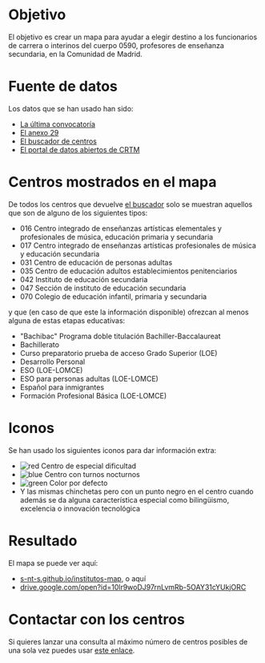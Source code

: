 # Objetivo

El objetivo es crear un mapa para ayudar a elegir destino
a los funcionarios de carrera o interinos del cuerpo 0590,
profesores de enseñanza secundaria, en la Comunidad de Madrid.

# Fuente de datos

Los datos que se han usado han sido:

* [La última convocatoría](http://www.madrid.org/cs/Satellite?c=EDRH_Generico_FA&cid=1354540246227&pagename=PortalEducacionRRHH%2FEDRH_Generico_FA%2FEDRH_generico)
* [El anexo 29](http://www.madrid.org/cs/Satellite?blobcol=urldata&blobheader=application%2Fpdf&blobheadername1=Content-disposition&blobheadername2=cadena&blobheadervalue1=filename%3DAnexo+29.pdf&blobheadervalue2=language%3Des%26site%3DPortalEducacionRRHH&blobkey=id&blobtable=MungoBlobs&blobwhere=1310723140345&ssbinary=true)
* [El buscador de centros](http://www.madrid.org/wpad_pub/run/j/BusquedaAvanzada.icm)
* [El portal de datos abiertos de CRTM](https://data-crtm.opendata.arcgis.com/)

# Centros mostrados en el mapa

De todos los centros que devuelve [el buscador](http://www.madrid.org/wpad_pub/run/j/BusquedaAvanzada.icm) solo se muestran
aquellos que son de alguno de los siguientes tipos:

* 016 Centro integrado de enseñanzas artísticas elementales y profesionales de música, educación primaria y secundaria
* 017 Centro integrado de enseñanzas artísticas profesionales de música y educación secundaria
* 031 Centro de educación de personas adultas
* 035 Centro de educación adultos establecimientos penitenciarios
* 042 Instituto de educación secundaria
* 047 Sección de instituto de educación secundaria
* 070 Colegio de educación infantil, primaria y secundaria

y que (en caso de que este la información disponible) ofrezcan al menos alguna de estas etapas educativas:

* "Bachibac" Programa doble titulación Bachiller-Baccalaureat
* Bachillerato
* Curso preparatorio prueba de acceso Grado Superior (LOE)
* Desarrollo Personal
* ESO (LOE-LOMCE)
* ESO para personas adultas (LOE-LOMCE)
* Español para inmigrantes
* Formación Profesional Básica (LOE-LOMCE)

# Iconos

Se han usado los siguientes iconos para dar información extra:

* ![red](https://maps.google.com/mapfiles/ms/micons/red.png) Centro de especial dificultad
* ![blue](https://maps.google.com/mapfiles/ms/micons/blue.png) Centro con turnos nocturnos
* ![green](https://maps.google.com/mapfiles/ms/micons/green.png) Color por defecto
* Y las mismas chinchetas pero con un punto negro en el centro
cuando además se da alguna característica especial como
bilingüismo, excelencia o innovación tecnológica

# Resultado

El mapa se puede ver aquí:
* [s-nt-s.github.io/institutos-map](https://s-nt-s.github.io/institutos-map/), o aquí
* [drive.google.com/open?id=10lr9woDJ97rnLvmRb-5OAY31cYUkjORC](https://drive.google.com/open?id=10lr9woDJ97rnLvmRb-5OAY31cYUkjORC)

# Contactar con los centros

Si quieres lanzar una consulta al máximo número de centros posibles de una
sola vez puedes usar [este enlace](mailto:?bcc=cp.sanblas.ajalvir@educa.madrid.org;ies.complutense.alcala@educa.madrid.org;ies.alonsodeavellan.alcala@educa.madrid.org;ies.machado.alcala@educa.madrid.org;ies.ginerdelosrios.alcobendas@educa.madrid.org;ies.domenicoscarlat.aranjuez@educa.madrid.org;ies.jorgemanrique.trescantos@educa.madrid.org;ies.elcarrascal.arganda@educa.madrid.org;cp.juanramonjimenez.becerril@educa.madrid.org;cp.principedonfelipe.boadilla@educa.madrid.org;cp.sansebastian.elboalo@educa.madrid.org;cp.eugeniomuro.cadalso@educa.madrid.org;cp.garcialorca.camarma@educa.madrid.org;cp.suarezsomonte.cenicientos@educa.madrid.org;ies.juancarlosprimero.ciempozuelos@educa.madrid.org;cp.villadecobena.cobena@educa.madrid.org;ies.marquesdesantil.colmenarviejo@educa.madrid.org;ies.jaimeferran.colladovillalba@educa.madrid.org;ies.miguelcatalan.coslada@educa.madrid.org;cp.martinagarcia.fuenteelsaz@educa.madrid.org;ies.puigadam.getafe@educa.madrid.org;ies.alarnes.getafe@educa.madrid.org;ies.churriguera.leganes@educa.madrid.org;ies.luisvives.leganes@educa.madrid.org;ies.mariazambrano.leganes@educa.madrid.org;ies.cervantes.madrid@educa.madrid.org;ies.elespinillo.madrid@educa.madrid.org;ies.valdebernardo.madrid@educa.madrid.org;ies.santateresa.madrid@educa.madrid.org;ies.santamarca.madrid@educa.madrid.org;ies.santaengracia.madrid@educa.madrid.org;ies.ortegaygasset.madrid@educa.madrid.org;ies.emiliocastelar.madrid@educa.madrid.org;ies.arciprestedehita.madrid@educa.madrid.org;ies.sancristobal.madrid@educa.madrid.org;ies.rodriguezdevalcarcel.madrid@educa.madrid.org;ies.joaquinturina.madrid@educa.madrid.org;ies.sanfernando.madrid@educa.madrid.org;ies.tirsodemolina.madrid@educa.madrid.org;ies.lopedevega.madrid@educa.madrid.org;ies.barajas.madrid@educa.madrid.org;ies.gregoriomaranon.madrid@educa.madrid.org;ies.barriosimancas.madrid@educa.madrid.org;ies.lapaloma.madrid@educa.madrid.org;ies.condedeorgaz.madrid@educa.madrid.org;ies.carlostercero.madrid@educa.madrid.org;ies.sanblas.madrid@educa.madrid.org;ies.gomezmoreno.madrid@educa.madrid.org;ies.reypastor.madrid@educa.madrid.org;ies.vallecasuno.madrid@educa.madrid.org;ies.tiernogalvan.madrid@educa.madrid.org;ies.piobaroja.madrid@educa.madrid.org;ies.parquealuche.madrid@educa.madrid.org;ies.eijogaray.madrid@educa.madrid.org;ies.almudena.madrid@educa.madrid.org;ies.tetuan.madrid@educa.madrid.org;ies.cardenalherrera.madrid@educa.madrid.org;ies.beatrizgalindo.madrid@educa.madrid.org;ies.isabellacatolica.madrid@educa.madrid.org;ies.juandelacierva.madrid@educa.madrid.org;ies.cardenalcisnero.madrid@educa.madrid.org;ies.sanisidro.madrid@educa.madrid.org;ies.emperatrizmaria.madrid@educa.madrid.org;ies.calderondelabar.madrid@educa.madrid.org;ies.vistaalegre.madrid@educa.madrid.org;ies.pacifico.madrid@educa.madrid.org;ies.palomerasvallecas.madrid@educa.madrid.org;ies.garciamorato.madrid@educa.madrid.org;ies.grancapitan.madrid@educa.madrid.org;ies.carmenmartingai.moralzarzal@educa.madrid.org;ies.ciudadescolar.madrid@educa.madrid.org;cp.vicentealeixandre.miraflores@educa.madrid.org;ies.felipetrigo.mostoles@educa.madrid.org;ies.carmenmartingai.navalcarnero@educa.madrid.org;cp.isabellacatolica.navas@educa.madrid.org;cp.goyeneche.nuevobaztan@educa.madrid.org;cp.losangeles.pozuelodealarcon@educa.madrid.org;ies.gerardodiego.pozuelodealarcon@educa.madrid.org;ies.vegadeljarama.sanfernando@educa.madrid.org;ies.joanmiro.sansebastian@educa.madrid.org;ies.isaacperal.torrejondeardoz@educa.madrid.org;ies.lasveredillas.torrejondeardoz@educa.madrid.org;ies.altojarama.torrelaguna@educa.madrid.org;cp.cervantes.valdilecha@educa.madrid.org;ies.victoria.villarejo@educa.madrid.org;ies.felipesegundo.madrid@educa.madrid.org;ies.vicentealeixand.pinto@educa.madrid.org;ies.loscastillos.alcorcon@educa.madrid.org;ies.arquitectopedro.alcala@educa.madrid.org;ies.mariamoliner.coslada@educa.madrid.org;ies.dionisioaguado.fuenlabrada@educa.madrid.org;ies.butarque.leganes@educa.madrid.org;ies.avenidadelostor.madrid@educa.madrid.org;ies.larra.madrid@educa.madrid.org;ies.laestrella.madrid@educa.madrid.org;ies.sanjuanbautista.madrid@educa.madrid.org;ies.jaimevera.madrid@educa.madrid.org;ies.manueldefalla.mostoles@educa.madrid.org;ies.uno.lasrozas@educa.madrid.org;ies.torrenteballest.sansebastian@educa.madrid.org;ies.ramirodemaeztu.madrid@educa.madrid.org;ies.juandeherrera.sanlorenzo@educa.madrid.org;cepa.getafe@educa.madrid.org;cepa.moratalaz.madrid@educa.madrid.org;cepa.aluche.madrid@educa.madrid.org;ies.fortuny.madrid@educa.madrid.org;ies.ciudaddelospoetas.madrid@educa.madrid.org;ies.ramonycajal.madrid@educa.madrid.org;ies.delibes.madrid@educa.madrid.org;ies.celestinomutis.madrid@educa.madrid.org;ies.damasoalonso.madrid@educa.madrid.org;cepa.mostoles@educa.madrid.org;ies.humanejos.parla@educa.madrid.org;ies.leonfelipe.torrejondeardoz@educa.madrid.org;ies.pradodesantodomingo.alcorcon@educa.madrid.org;ies.arturosoria.madrid@educa.madrid.org;ies.mateoaleman.alcala@educa.madrid.org;ies.galileogalilei.alcorcon@educa.madrid.org;ies.blasdeotero.madrid@educa.madrid.org;ies.sanmateo.madrid@educa.madrid.org;ies.marianapineda.madrid@educa.madrid.org;ies.magerit.madrid@educa.madrid.org;ies.lasmusas.madrid@educa.madrid.org;ies.barriodebilbao.madrid@educa.madrid.org;ies.leonardodavinci.madrid@educa.madrid.org;ies.hosteleria.madrid@educa.madrid.org;ies.arquitectoperid.leganes@educa.madrid.org;ies.ciudaddejaen.madrid@educa.madrid.org;ies.leonardodavinci.majadahonda@educa.madrid.org;ies.tiernogalvan.parla@educa.madrid.org;cepa.maramarillo.madrid@educa.madrid.org;cepa.sampedro.madrid@educa.madrid.org;cepa.laalbufera.madrid@educa.madrid.org;ies.alamedadeosuna.madrid@educa.madrid.org;ies.malasana.mostoles@educa.madrid.org;cp.cervantes.alcorcon@educa.madrid.org;ies.jovellanos.fuenlabrada@educa.madrid.org;ies.sanisidoro.madrid@educa.madrid.org;ies.alonsoquijano.alcala@educa.madrid.org;ies.sampedro.trescantos@educa.madrid.org;ies.juandevillanuev.madrid@educa.madrid.org;ies.ladehesilla.cercedilla@educa.madrid.org;cepa.sanfernandodehenares@educa.madrid.org;cepa.fuenlabrada@educa.madrid.org;ies.laarboleda.alcorcon@educa.madrid.org;ies.lapoveda.arganda@educa.madrid.org;ies.angelcorella.colmenarviejo@educa.madrid.org;ies.tiernogalvan.leganes@educa.madrid.org;ies.ciudaddelosangeles.madrid@educa.madrid.org;ies.rosachacel.madrid@educa.madrid.org;ies.antoniodomingue.madrid@educa.madrid.org;ies.joaquinrodrigo.madrid@educa.madrid.org;ies.pradolongo.madrid@educa.madrid.org;ies.reyfernando.sanfernando@educa.madrid.org;ies.victoriakent.torrejondeardoz@educa.madrid.org;ies.velazquez.torrelodones@educa.madrid.org;cepa.alcala@educa.madrid.org;ies.lapaz.alcobendas@educa.madrid.org;ies.luisbunuel.alcorcon@educa.madrid.org;ies.alberti.coslada@educa.madrid.org;ies.salvadordali.leganes@educa.madrid.org;ies.sigloveintiuno.leganes@educa.madrid.org;ies.mirasierra.madrid@educa.madrid.org;ies.tomasyvaliente.madrid@educa.madrid.org;ies.islasfilipinas.madrid@educa.madrid.org;ies.luisbunuel.mostoles@educa.madrid.org;ies.narcismonturiol.parla@educa.madrid.org;ies.jaimeferran.sanfernando@educa.madrid.org;cepa.coslada@educa.madrid.org;cepa.colmenarviejo@educa.madrid.org;cepa.pinto@educa.madrid.org;cepa.daoizyvelarde.madrid@educa.madrid.org;ies.mariademolina.madrid@educa.madrid.org;ies.newton.madrid@educa.madrid.org;ies.isidradeguzman.alcala@educa.madrid.org;ies.severoochoa.alcobendas@educa.madrid.org;ies.parquelisboa.alcorcon@educa.madrid.org;ies.laserna.fuenlabrada@educa.madrid.org;ies.lafortuna.leganes@educa.madrid.org;ies.claracampoamor.mostoles@educa.madrid.org;ies.velazquez.mostoles@educa.madrid.org;ies.manuelelkinpatarroyo.parla@educa.madrid.org;ies.camilojosecela.pozuelodealarcon@educa.madrid.org;ies.villadevaldemoro.valdemoro@educa.madrid.org;ies.alpajes.aranjuez@educa.madrid.org;ies.mariadezayas.majadahonda@educa.madrid.org;cp.santodomingo.algete@educa.madrid.org;ies.cardenalcisnero.alcala@educa.madrid.org;ies.alkalanahar.alcala@educa.madrid.org;ies.josefinaaldecoa.alcorcon@educa.madrid.org;ies.grandecovian.arganda@educa.madrid.org;ies.carobaroja.fuenlabrada@educa.madrid.org;ies.salvadorallende.fuenlabrada@educa.madrid.org;ies.lagunadejoatzel.getafe@educa.madrid.org;ies.albeniz.leganes@educa.madrid.org;ies.marquesdesuanze.madrid@educa.madrid.org;ies.julioverne.leganes@educa.madrid.org;ies.salvadordali.madrid@educa.madrid.org;ies.garciamarquez.madrid@educa.madrid.org;ies.villablanca.madrid@educa.madrid.org;ies.carlosbousono.majadahonda@educa.madrid.org;ies.losrosales.mostoles@educa.madrid.org;ies.benjaminrua.mostoles@educa.madrid.org;ies.gongora.torrejondeardoz@educa.madrid.org;ies.alsatt.algete@educa.madrid.org;ies.aldebaran.alcobendas@educa.madrid.org;ies.becquer.algete@educa.madrid.org;ies.carpediem.chinchon@educa.madrid.org;ies.josehierro.getafe@educa.madrid.org;ies.leonfelipe.getafe@educa.madrid.org;ies.guadarrama@educa.madrid.org;ies.sannicasio.leganes@educa.madrid.org;ies.iturralde.madrid@educa.madrid.org;ies.villadevallecas.madrid@educa.madrid.org;ies.sanjuandelacruz.pozuelodealarcon@educa.madrid.org;ies.burgoiecheverria.lasrozas@educa.madrid.org;ies.juliopalacios.sansebastian@educa.madrid.org;ies.agora.alcobendas@educa.madrid.org;ies.elpinar.alcorcon@educa.madrid.org;ies.maximotrueba.boadilla@educa.madrid.org;ies.lacabrera@educa.madrid.org;ies.antoniogaudi.coslada@educa.madrid.org;ies.altair.getafe@educa.madrid.org;ies.juanadecastilla.madrid@educa.madrid.org;ies.delibes.mejorada@educa.madrid.org;ies.angelysern.navalcarnero@educa.madrid.org;ies.lalaguna.parla@educa.madrid.org;ies.laslagunas.rivas@educa.madrid.org;ies.palasatenea.torrejondeardoz@educa.madrid.org;ies.calatalifa.villaviciosa@educa.madrid.org;ies.lascanteras.colladovillalba@educa.madrid.org;ies.satafi.getafe@educa.madrid.org;ies.ignacioellacuria.alcala@educa.madrid.org;ies.mariaguerrero.colladovillalba@educa.madrid.org;ies.neruda.leganes@educa.madrid.org;ies.garciamarquez.leganes@educa.madrid.org;ies.joaquinaraujo.fuenlabrada@educa.madrid.org;ies.doloresibarruri.fuenlabrada@educa.madrid.org;ies.antoniolopezgarcia.getafe@educa.madrid.org;ies.margaritasalas.majadahonda@educa.madrid.org;ies.antoniogala.mostoles@educa.madrid.org;ies.miguelhernandez.mostoles@educa.madrid.org;ies.antoniolopez.trescantos@educa.madrid.org;ies.itaca.alcorcon@educa.madrid.org;cp.velazquez.fuenlabrada@educa.madrid.org;ies.albeniz.alcala@educa.madrid.org;ies.luisbraille.coslada@educa.madrid.org;ies.infantaelena.galapagar@educa.madrid.org;ies.icaro.getafe@educa.madrid.org;ies.santaeugenia.madrid@educa.madrid.org;ies.europa.mostoles@educa.madrid.org;ies.antoniodenebrija.mostoles@educa.madrid.org;ies.valleinclan.torrejondeardoz@educa.madrid.org;cepa.arganda@educa.madrid.org;cepa.sanlorenzo@educa.madrid.org;cepa.panbendito.madrid@educa.madrid.org;cepa.tetuan.madrid@educa.madrid.org;cepa.fuencarral.madrid@educa.madrid.org;cepa.entrevias.madrid@educa.madrid.org;ies.rosachacel.colmenarviejo@educa.madrid.org;ies.victoriakent.fuenlabrada@educa.madrid.org;ies.picasso.pinto@educa.madrid.org;ies.juandemairena.sansebastian@educa.madrid.org;cepa.villaverde.madrid@educa.madrid.org;cepa.canillejas.madrid@educa.madrid.org;cepa.pabloguzman.madrid@educa.madrid.org;ies.carmenconde.lasrozas@educa.madrid.org;ies.garciaberlanga.coslada@educa.madrid.org;cepa.vistaalegre.madrid@educa.madrid.org;cepa.vallecas.madrid@educa.madrid.org;cepa.paracuellos@educa.madrid.org;cepa.torresdelaalameda@educa.madrid.org;cepa.villarejodesalvanes@educa.madrid.org;cepa.sanmartindevaldeiglesias@educa.madrid.org;ies.rayuela.mostoles@educa.madrid.org;ies.elolivo.parla@educa.madrid.org;ies.maranon.alcala@educa.madrid.org;ies.duquederivas.rivas@educa.madrid.org;ies.anselmolorenzo.sanmartindelavega@educa.madrid.org;cepa.torrelaguna@educa.madrid.org;ies.quevedo.madrid@educa.madrid.org;ies.losolivos.mejorada@educa.madrid.org;ies.manueldefalla.coslada@educa.madrid.org;ies.villarejo@educa.madrid.org;ies.lazarocardenas.colladovillalba@educa.madrid.org;cepa.cidcampeador.madrid@educa.madrid.org;cepa.ciudadlineal.madrid@educa.madrid.org;cepa.colladovillalba@educa.madrid.org;cepa.oporto.madrid@educa.madrid.org;cepa.losrosales.madrid@educa.madrid.org;cepa.vicalvaro.madrid@educa.madrid.org;cepa.dulcechacon.madrid@educa.madrid.org;cepa.torrejondeardoz@educa.madrid.org;cepa.alcorcon@educa.madrid.org;cepa.aranjuez@educa.madrid.org;cepa.leganes@educa.madrid.org;cepa.gloriafuertes.navalcarnero@educa.madrid.org;cepa.parla@educa.madrid.org;cepa.valdemoro@educa.madrid.org;cepa.mancomunidadsuroeste.grinon@educa.madrid.org;cepa.elmolar@educa.madrid.org;cepa.arganzuela.madrid@educa.madrid.org;cepa.lasrozas@educa.madrid.org;ies.goya.madrid@educa.madrid.org;ies.pedrodetolosa.sanmartindevaldeiglesias@educa.madrid.org;cepa.moncloa.madrid@educa.madrid.org;cepa.sanmartindelavega@educa.madrid.org;ies.sendagaliana.torres@educa.madrid.org;ies.humanes.humanes@educa.madrid.org;ies.avalon.valdemoro@educa.madrid.org;ies.valmayor.valdemorillo@educa.madrid.org;ies.madridsur.madrid@educa.madrid.org;ies.atenea.alcala@educa.madrid.org;ies.alpedrete.alpedrete@educa.madrid.org;ies.franciscoayala.hoyodemanzanares@educa.madrid.org;ies.ignacioaldecoa.getafe@educa.madrid.org;ies.maestrojmleonet.villadelprado@educa.madrid.org;sies.carpediem.colmenardeoreja@educa.madrid.org;sies.anselmolorenzo.morata@educa.madrid.org;ies.lasencinas.villanuevadelacanada@educa.madrid.org;ies.grinon.grinon@educa.madrid.org;ies.sanagustin.sanagustin@educa.madrid.org;ies.canadareal.galapagar@educa.madrid.org;ies.elescorial.elescorial@educa.madrid.org;cepa.orcasitas.madrid@educa.madrid.org;cepa.joaquinsorolla.madrid@educa.madrid.org;ies.europa.rivas@educa.madrid.org;ies.colmenarejo@educa.madrid.org;ies.principefelipe.madrid@educa.madrid.org;ies.garcialorca.lasrozas@educa.madrid.org;ies.gabrielamistral.arroyomolinos@educa.madrid.org;ies.alfonsomoreno.brunete@educa.madrid.org;ies.gabrielcisneros.mostoles@educa.madrid.org;ies.sevillalanueva.sevilla@educa.madrid.org;ies.villanuevadelpardillo@educa.madrid.org;ies.cervantes.mostoles@educa.madrid.org;ies.profesorjulioperez.rivas@educa.madrid.org;cepa.josehierro.alcala@educa.madrid.org;cepa.claracampoamor.alcala@educa.madrid.org;cepa.alonsoquijano.valdemoro@educa.madrid.org;cepa.alborada.navalcarnero@educa.madrid.org;cepa.yucatan.soto@educa.madrid.org;cepa.dulcechacon.aranjuez@educa.madrid.org;cp.elencinar.torrelodones@educa.madrid.org;cp.mariamoliner.villanuevadelacanada@educa.madrid.org;ies.lasamericas.parla@educa.madrid.org;ies.anammatute.velilla@educa.madrid.org;ies.gasparsanz.meco@educa.madrid.org;ies.adolfosuarez.paracuellos@educa.madrid.org;ies.renacimiento.madrid@educa.madrid.org;cepa.rivas@educa.madrid.org;cepa.mariovargasllosa.majadahonda@educa.madrid.org;cepa.pozuelodealarcon@educa.madrid.org;ies.sierradeguadarrama.soto@educa.madrid.org;cepa.lasrosas.madrid@educa.madrid.org;ies.numancia.madrid@educa.madrid.org;ies.hosteleria.alcala@educa.madrid.org;ies.josesaramago.arganda@educa.madrid.org;ies.atenea.sansebastian@educa.madrid.org;ies.arquitectoventurarodriguez.boadilla@educa.madrid.org;ies.josesaramago.majadahonda@educa.madrid.org;ies.barrioloranca.fuenlabrada@educa.madrid.org;ies.elalamo.elalamo@educa.madrid.org;ies.migueldelibes.torrejondelacalzada@educa.madrid.org;ies.sabinofernandezcampo.robledo@educa.madrid.org;cepa.centro.madrid@educa.madrid.org;cepa.lamesta.villanuevadelacanada@educa.madrid.org;cepa.galapagar@educa.madrid.org;cepa.torrelodones@educa.madrid.org;cepa.buitrago@educa.madrid.org;cp.salvadordali.fuenlabrada@educa.madrid.org;cp.elcantizal.lasrozas@educa.madrid.org;ies.lazarocarreter.alcala@educa.madrid.org;ies.migueldecervantes.daganzo@educa.madrid.org;ies.donpelayo.villalbilla@educa.madrid.org;cim.sanlorenzo@educa.madrid.org;cepa.sansebastian@educa.madrid.org;cepa.sierradeguadarrama.colladomediano@educa.madrid.org;ies.santiagorusinol.aranjuez@educa.madrid.org;ies.maestromatiasbravo.valdemoro@educa.madrid.org;ies.franciscoumbral.ciempozuelos@educa.madrid.org;ies.villaverde.madrid@educa.madrid.org;cp.adolfosuarez.madrid@educa.madrid.org;ies.antares.rivas@educa.madrid.org;ies.luisgarciaberlanga.guadalix@educa.madrid.org;cp.principesdeasturias.pozuelodealarcon@educa.madrid.org;sies.africa.moraleja@educa.madrid.org;ies.gonzaloanes.colladomediano@educa.madrid.org;cim.morenotorroba.madrid@educa.madrid.org;sies.lapoveda.camporeal@educa.madrid.org;ies.calderon.pinto@educa.madrid.org;cp.santoangeldelaguarda.chapineria@educa.madrid.org;ies.fernangomez.humanes@educa.madrid.org;ies.jimenamenendezpidal.fuenlabrada@educa.madrid.org;cp.maestrorodrigo.aranjuez@educa.madrid.org;cp.beethoven.torrejondeardoz@educa.madrid.org;ies.carpediem.fuenlabrada@educa.madrid.org;ies.nicolascopernico.parla@educa.madrid.org;ies.cortesdecadiz.elmolar@educa.madrid.org;ies.lasenda.getafe@educa.madrid.org;ies.pedroduque.leganes@educa.madrid.org;ies.manuelfragairibarne.madrid@educa.madrid.org;cp.puertadelasierra.venturada@educa.madrid.org;ies.jorgeguillen.alcorcon@educa.madrid.org;ies.gonzalochacon.arroyomolinos@educa.madrid.org;ies.lopezaranguren.fuenlabrada@educa.madrid.org;ies.neilarmstrong.valdemoro@educa.madrid.org;ies.pedrosalinas.madrid@educa.madrid.org;ies.menendezpelayo.getafe@educa.madrid.org;ies.juangris.mostoles@educa.madrid.org;ies.elcanaveral.mostoles@educa.madrid.org;ies.franciscoayala.madrid@educa.madrid.org;ies.rafaelfruhbeckdeburgos.leganes@educa.madrid.org;sies.humanes.cubasdelasagra@educa.madrid.org;ies.josegarcianieto.lasrozas@educa.madrid.org;ies.alfredokraus.madrid@educa.madrid.org;ies.juanramonjimenez.madrid@educa.madrid.org;sies.luisdegongora.loeches@educa.madrid.org;ies.mariarodrigo.madrid@educa.madrid.org;sies.jlsampedro.trescantos@educa.madrid.org;ies.malalayousafzai.madrid@educa.madrid.org;ies.simoneveil.paracuellos@educa.madrid.org;ies.africa.fuenlabrada@educa.madrid.org;ies.federicamontsen.fuenlabrada@educa.madrid.org;ies.isabellacatolica.boadilla@educa.madrid.org;sies.alcobendasv.alcobendas@educa.madrid.org;ies.elisasorianofischer.getafe@educa.madrid.org;ies.forges.madrid@educa.madrid.org;ies.anafrank.madrid@educa.madrid.org;ies.juanbautistamonegro.torrejondeardoz@educa.madrid.org&subject=Consulta%20en%20relacción%20al%20concurso%20de%20traslados).
